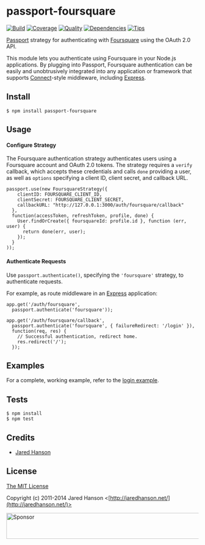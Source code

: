 # passport-foursquare

[![Build](https://travis-ci.org/jaredhanson/passport-foursquare.png)](https://travis-ci.org/jaredhanson/passport-foursquare)
[![Coverage](https://coveralls.io/repos/jaredhanson/passport-foursquare/badge.png)](https://coveralls.io/r/jaredhanson/passport-foursquare)
[![Quality](https://codeclimate.com/github/jaredhanson/passport-foursquare.png)](https://codeclimate.com/github/jaredhanson/passport-foursquare)
[![Dependencies](https://david-dm.org/jaredhanson/passport-foursquare.png)](https://david-dm.org/jaredhanson/passport-foursquare)
[![Tips](http://img.shields.io/gittip/jaredhanson.png)](https://www.gittip.com/jaredhanson/)

[Passport](http://passportjs.org/) strategy for authenticating with [Foursquare](https://foursquare.com/)
using the OAuth 2.0 API.

This module lets you authenticate using Foursquare in your Node.js applications.
By plugging into Passport, Foursquare authentication can be easily and
unobtrusively integrated into any application or framework that supports
[Connect](http://www.senchalabs.org/connect/)-style middleware, including
[Express](http://expressjs.com/).

## Install

    $ npm install passport-foursquare

## Usage

#### Configure Strategy

The Foursquare authentication strategy authenticates users using a Foursquare
account and OAuth 2.0 tokens.  The strategy requires a `verify` callback, which
accepts these credentials and calls `done` providing a user, as well as
`options` specifying a client ID, client secret, and callback URL.

    passport.use(new FoursquareStrategy({
        clientID: FOURSQUARE_CLIENT_ID,
        clientSecret: FOURSQUARE_CLIENT_SECRET,
        callbackURL: "http://127.0.0.1:3000/auth/foursquare/callback"
      },
      function(accessToken, refreshToken, profile, done) {
        User.findOrCreate({ foursquareId: profile.id }, function (err, user) {
          return done(err, user);
        });
      }
    ));

#### Authenticate Requests

Use `passport.authenticate()`, specifying the `'foursquare'` strategy, to
authenticate requests.

For example, as route middleware in an [Express](http://expressjs.com/)
application:

    app.get('/auth/foursquare',
      passport.authenticate('foursquare'));

    app.get('/auth/foursquare/callback', 
      passport.authenticate('foursquare', { failureRedirect: '/login' }),
      function(req, res) {
        // Successful authentication, redirect home.
        res.redirect('/');
      });

## Examples

For a complete, working example, refer to the [login example](https://github.com/jaredhanson/passport-foursquare/tree/master/examples/login).

## Tests

    $ npm install
    $ npm test

## Credits

  - [Jared Hanson](http://github.com/jaredhanson)

## License

[The MIT License](http://opensource.org/licenses/MIT)

Copyright (c) 2011-2014 Jared Hanson <[http://jaredhanson.net/](http://jaredhanson.net/)>

<a target='_blank' rel='nofollow' href='https://app.codesponsor.io/link/vK9dyjRnnWsMzzJTQ57fRJpH/jaredhanson/passport-foursquare'>  <img alt='Sponsor' width='888' height='68' src='https://app.codesponsor.io/embed/vK9dyjRnnWsMzzJTQ57fRJpH/jaredhanson/passport-foursquare.svg' /></a>
